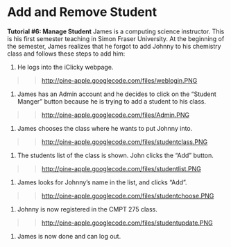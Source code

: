 # Add and Remove Student #

**Tutorial #6: Manage Student**
James is a computing science instructor. This is his first semester teaching in Simon Fraser University. At the beginning of the semester, James realizes that he forgot to add Johnny to his chemistry class and follows these steps to add him:

  1. He logs into the iClicky webpage.
> > http://pine-apple.googlecode.com/files/weblogin.PNG
  1. James has an Admin account and he decides to click on the “Student Manger” button because he is trying to add a student to his class.
> > http://pine-apple.googlecode.com/files/Admin.PNG
  1. James chooses the class where he wants to put Johnny into.
> > http://pine-apple.googlecode.com/files/studentclass.PNG
  1. The students list of the class is shown. John clicks the “Add” button.
> > http://pine-apple.googlecode.com/files/studentlist.PNG
  1. James looks for Johnny’s name in the list, and clicks “Add”.
> > http://pine-apple.googlecode.com/files/studentchoose.PNG
  1. Johnny is now registered in the CMPT 275 class.
> > http://pine-apple.googlecode.com/files/studentupdate.PNG
  1. James is now done and can log out.